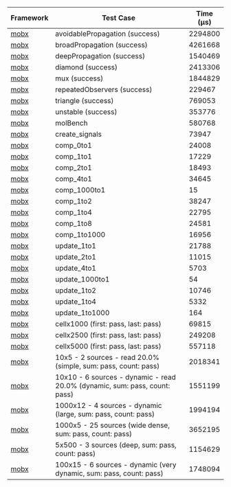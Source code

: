 | Framework | Test Case | Time (μs) |
| --- | --- | --- |
| [mobx](https://github.com/mobxjs/mobx.dart) | avoidablePropagation (success) | 2294800 |
| [mobx](https://github.com/mobxjs/mobx.dart) | broadPropagation (success) | 4261668 |
| [mobx](https://github.com/mobxjs/mobx.dart) | deepPropagation (success) | 1540469 |
| [mobx](https://github.com/mobxjs/mobx.dart) | diamond (success) | 2413306 |
| [mobx](https://github.com/mobxjs/mobx.dart) | mux (success) | 1844829 |
| [mobx](https://github.com/mobxjs/mobx.dart) | repeatedObservers (success) | 229467 |
| [mobx](https://github.com/mobxjs/mobx.dart) | triangle (success) | 769053 |
| [mobx](https://github.com/mobxjs/mobx.dart) | unstable (success) | 353776 |
| [mobx](https://github.com/mobxjs/mobx.dart) | molBench | 580768 |
| [mobx](https://github.com/mobxjs/mobx.dart) | create_signals | 73947 |
| [mobx](https://github.com/mobxjs/mobx.dart) | comp_0to1 | 24008 |
| [mobx](https://github.com/mobxjs/mobx.dart) | comp_1to1 | 17229 |
| [mobx](https://github.com/mobxjs/mobx.dart) | comp_2to1 | 18493 |
| [mobx](https://github.com/mobxjs/mobx.dart) | comp_4to1 | 34645 |
| [mobx](https://github.com/mobxjs/mobx.dart) | comp_1000to1 | 15 |
| [mobx](https://github.com/mobxjs/mobx.dart) | comp_1to2 | 38247 |
| [mobx](https://github.com/mobxjs/mobx.dart) | comp_1to4 | 22795 |
| [mobx](https://github.com/mobxjs/mobx.dart) | comp_1to8 | 24581 |
| [mobx](https://github.com/mobxjs/mobx.dart) | comp_1to1000 | 16956 |
| [mobx](https://github.com/mobxjs/mobx.dart) | update_1to1 | 21788 |
| [mobx](https://github.com/mobxjs/mobx.dart) | update_2to1 | 11015 |
| [mobx](https://github.com/mobxjs/mobx.dart) | update_4to1 | 5703 |
| [mobx](https://github.com/mobxjs/mobx.dart) | update_1000to1 | 54 |
| [mobx](https://github.com/mobxjs/mobx.dart) | update_1to2 | 10746 |
| [mobx](https://github.com/mobxjs/mobx.dart) | update_1to4 | 5332 |
| [mobx](https://github.com/mobxjs/mobx.dart) | update_1to1000 | 164 |
| [mobx](https://github.com/mobxjs/mobx.dart) | cellx1000 (first: pass, last: pass) | 69815 |
| [mobx](https://github.com/mobxjs/mobx.dart) | cellx2500 (first: pass, last: pass) | 249208 |
| [mobx](https://github.com/mobxjs/mobx.dart) | cellx5000 (first: pass, last: pass) | 557118 |
| [mobx](https://github.com/mobxjs/mobx.dart) | 10x5 - 2 sources - read 20.0% (simple, sum: pass, count: pass) | 2018341 |
| [mobx](https://github.com/mobxjs/mobx.dart) | 10x10 - 6 sources - dynamic - read 20.0% (dynamic, sum: pass, count: pass) | 1551199 |
| [mobx](https://github.com/mobxjs/mobx.dart) | 1000x12 - 4 sources - dynamic (large, sum: pass, count: pass) | 1994194 |
| [mobx](https://github.com/mobxjs/mobx.dart) | 1000x5 - 25 sources (wide dense, sum: pass, count: pass) | 3652195 |
| [mobx](https://github.com/mobxjs/mobx.dart) | 5x500 - 3 sources (deep, sum: pass, count: pass) | 1154629 |
| [mobx](https://github.com/mobxjs/mobx.dart) | 100x15 - 6 sources - dynamic (very dynamic, sum: pass, count: pass) | 1748094 |
